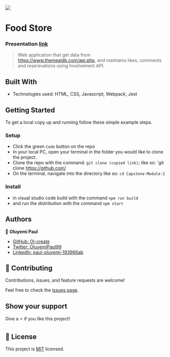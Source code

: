 ![](https://img.shields.io/badge/Microverse-blueviolet)

# Food Store
### Presentation [link](https://www.loom.com/share/17cf085fcb444782b44d374cbb9ca33c)

> Web application that get data from https://www.themealdb.com/api.php, and maintains likes, comments and reserevations using Involvement API.


## Built With

- Technologies used: HTML, CSS, Javascript, Webpack, Jest

## Getting Started

To get a local copy up and running follow these simple example steps.

### Setup
- Click the green `Code` button on the repo
- In your local PC, open your terminal in the folder you would like to clone the project.
- Clone the repo with the command: `git clone (copied link)`; like so: `git clone https://github.com/
- On the terminal, navigate into the directory like so: `cd Capstone-Module-2`

### Install
- in visual studio code build with the command `npm run build`
- and run the distribution with the command `npm start`

## Authors

👤 **Oluyemi Paul**

- [GitHub: Ol-create](https://github.com/Ol-create)
- [Twitter: OluyemiPaul99](https://twitter.com/OluyemiPaul99)
- [LinkedIn: paul-oluyemi-193966ab](https://www.linkedin.com/in/paul-oluyemi-193966ab)

## 🤝 Contributing

Contributions, issues, and feature requests are welcome!

Feel free to check the [issues page](https://github.com/Ol-create/Food-store-app/issues).

## Show your support

Give a ⭐️ if you like this project!

## 📝 License

This project is [MIT](./MIT.md) licensed.
